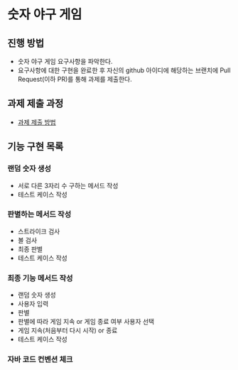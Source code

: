 # 숫자 야구 게임
## 진행 방법
* 숫자 야구 게임 요구사항을 파악한다.
* 요구사항에 대한 구현을 완료한 후 자신의 github 아이디에 해당하는 브랜치에 Pull Request(이하 PR)를 통해 과제를 제출한다.

## 과제 제출 과정
* [과제 제출 방법](https://github.com/next-step/nextstep-docs/tree/master/precourse)


## 기능 구현 목록
### 랜덤 숫자 생성
  - 서로 다른 3자리 수 구하는 메서드 작성
  - 테스트 케이스 작성
### 판별하는 메서드 작성
  - 스트라이크 검사
  - 볼 검사
  - 최종 판별
  - 테스트 케이스 작성
### 최종 기능 메서드 작성
  - 랜덤 숫자 생성
  - 사용자 입력
  - 판별
  - 판별에 따라 게임 지속 or 게임 종료 여부 사용자 선택
  - 게임 지속(처음부터 다시 시작) or 종료 
  - 테스트 케이스 작성
### 자바 코드 컨벤션 체크
